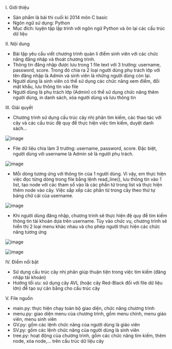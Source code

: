 I.	Giới thiệu
-	Sản phẩm là bài thi cuối kì 2014 môn C basic 
-	Ngôn ngữ sử dụng: Python
-	Mục đích: luyện tập lập trình với ngôn ngữ Python và ôn lại các cấu trúc dữ liệu

II.	Nội dung 
-	Bài tập yêu cầu viết chương trình quản lí điểm sinh viên với các chức năng đăng nhập và thoát chương trình. 
-	Thông tin đăng nhập được lưu trong 1 file text với 3 trường: username, password, score. Trong đó chia ra 2 loại người dùng phụ trách lớp với tên đăng nhập là Admin và sinh viên là những người dùng còn lại.
-	Người dùng là sinh viên có thể sử dụng các chức năng xem điểm, đổi mật khẩu, lưu thông tin vào file
-	Người dùng là phụ trách lớp (Admin) có thể sử dụng chức năng thêm người dùng, in danh sách, xóa người dùng và lưu thông tin

III.	Giải quyết 
-	Chương trình sử dụng cấu trúc cây nhị phân tìm kiếm, các thao tác với cây và các cấu trúc đệ quy để thực hiện việc tìm kiếm, duyệt danh sách…

   ![image](https://user-images.githubusercontent.com/91714440/177144144-7169b3da-74bb-4f0f-8ca1-b07fe5cdf061.png)
 
-	File dữ liệu chia làm 3 trường: username, password, score. Đặc biệt, người dùng với username là Admin sẽ là người phụ trách.
 
 ![image](https://user-images.githubusercontent.com/91714440/177144355-5a5034af-8d43-4029-94f5-7ad458b3a050.png)

-	Mỗi dòng tương ứng với thông tin của 1 người dùng. Vì vậy, em thực hiện việc đọc từng dòng trong file bằng lệnh read_line(), lưu thông tin vào 1 list, tạo node với các tham số vào là các phần tử trong list và thực hiện thêm node vào cây. Việc sắp xếp các phần tử trong cây theo thứ tự bảng chữ cái của username.
 
 ![image](https://user-images.githubusercontent.com/91714440/177144400-3e29853f-e3ac-4315-bc5b-c001756c7ea7.png)
 
-	Khi người dùng đăng nhập, chương trình sẽ thực hiện đệ quy để tìm kiếm thông tin tài khoản dựa trên username. Tùy vào chức vụ, chương trình sẽ hiển thị 2 loại menu khác nhau và cho phép người thực hiện các chức năng tương ứng
 
![image](https://user-images.githubusercontent.com/91714440/177144440-2fa0d534-0bd0-40a1-b5f7-f8f4d0dd0bc9.png)

 ![image](https://user-images.githubusercontent.com/91714440/177144467-0feb13c5-1228-44e5-9f5c-c52db09a1a04.png)

IV.	Điểm nổi bật
-	Sử dụng cấu trúc cây nhị phân giúp thuận tiện trong việc tìm kiếm (đăng nhập tài khoản)
-	Hướng tối ưu: sử dụng cây AVL (hoặc cây Red-Black đối với file dữ liệu lớn) để tạo sự cân bằng cho cấu trúc cây

V. File nguồn
-  main.py: thực hiện chạy toàn bộ giao diện, chức năng chương trình
-  menu.py: giao diện menu của chương trình, gồm menu chính, menu giáo viên, menu sinh viên
-  GV.py: gồm các lệnh chức năng của người dùng là giáo viên
-  SV.py: gồm các lệnh chức năng của người dùng là sinh viên
-  tree.py: hoạt động của chương trình, gồm các chức năng tìm kiếm, thêm node, xóa node,... trên cấu trúc dữ liệu cây
